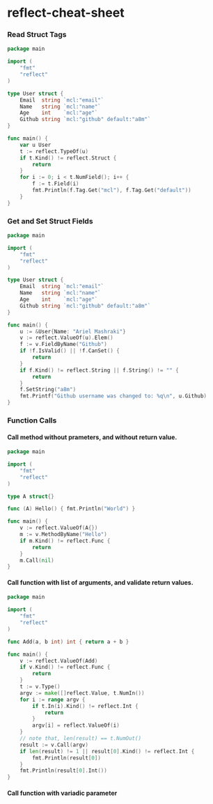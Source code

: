 # reflect-cheat-sheet

### Read Struct Tags

```go
package main

import (
	"fmt"
	"reflect"
)

type User struct {
	Email  string `mcl:"email"`
	Name   string `mcl:"name"`
	Age    int    `mcl:"age"`
	Github string `mcl:"github" default:"a8m"`
}

func main() {
	var u User
	t := reflect.TypeOf(u)
	if t.Kind() != reflect.Struct {
		return
	}
	for i := 0; i < t.NumField(); i++ {
		f := t.Field(i)
		fmt.Println(f.Tag.Get("mcl"), f.Tag.Get("default"))
	}
}
```

### Get and Set Struct Fields
```go
package main

import (
	"fmt"
	"reflect"
)

type User struct {
	Email  string `mcl:"email"`
	Name   string `mcl:"name"`
	Age    int    `mcl:"age"`
	Github string `mcl:"github" default:"a8m"`
}

func main() {
	u := &User{Name: "Ariel Mashraki"}
	v := reflect.ValueOf(u).Elem()
	f := v.FieldByName("Github")
	if !f.IsValid() || !f.CanSet() {
		return
	}
	if f.Kind() != reflect.String || f.String() != "" {
		return
	}
	f.SetString("a8m")
	fmt.Printf("Github username was changed to: %q\n", u.Github)
}
```

### Function Calls

#### Call method without prameters, and without return value.
```go
package main

import (
	"fmt"
	"reflect"
)

type A struct{}

func (A) Hello() { fmt.Println("World") }

func main() {
	v := reflect.ValueOf(A{})
	m := v.MethodByName("Hello")
	if m.Kind() != reflect.Func {
		return
	}
	m.Call(nil)
}
```

#### Call function with list of arguments, and validate return values.
```go
package main

import (
	"fmt"
	"reflect"
)

func Add(a, b int) int { return a + b }

func main() {
	v := reflect.ValueOf(Add)
	if v.Kind() != reflect.Func {
		return
	}
	t := v.Type()
	argv := make([]reflect.Value, t.NumIn())
	for i := range argv {
		if t.In(i).Kind() != reflect.Int {
			return
		}
		argv[i] = reflect.ValueOf(i)
	}
	// note that, len(result) == t.NumOut()
	result := v.Call(argv)
	if len(result) != 1 || result[0].Kind() != reflect.Int {
		fmt.Println(result[0])
	}
	fmt.Println(result[0].Int())
}
```

#### Call function with variadic parameter

